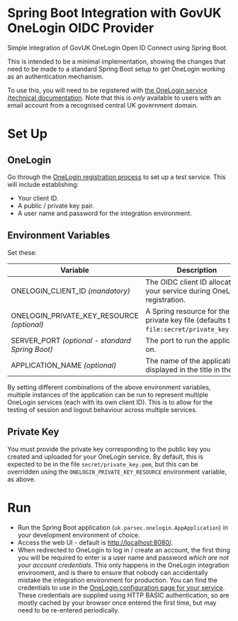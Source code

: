 # Spring Boot Integration with GovUK OneLogin OIDC Provider
Simple integration of GovUK OneLogin Open ID Connect using Spring Boot.

This is intended to be a minimal implementation, showing the changes that need to be made to
a standard Spring Boot setup to get OneLogin working as an authentication mechanism.

To use this, you will need to be registered with [the OneLogin service](https://www.sign-in.service.gov.uk/)
[(technical documentation](https://docs.sign-in.service.gov.uk/).  Note that this is *only* available to
users with an email account from a recognised central UK government domain.

# Set Up

## OneLogin

Go through the [OneLogin registration process](https://www.sign-in.service.gov.uk/getting-started) to set up a
test service.  This will include establishing:
- Your client ID.
- A public / private key pair.
- A user name and password for the integration environment.

## Environment Variables
Set these:

| Variable                                        | Description                                                                             |
|-------------------------------------------------|-----------------------------------------------------------------------------------------|
| ONELOGIN_CLIENT_ID *(mandatory)*                | The OIDC client ID allocated to your service during OneLogin registration.              |
| ONELOGIN_PRIVATE_KEY_RESOURCE *(optional)*      | A Spring resource for the private key file (defaults to `file:secret/private_key.pem`). |
| SERVER_PORT *(optional - standard Spring Boot)* | The port to run the application on.                                                     |
| APPLICATION_NAME *(optional)*                   | The name of the application displayed in the title in the UI.                           |

By setting different combinations of the above environment variables, multiple instances of the application can
be run to represent multiple OneLogin services (each with its own client ID).  This is to allow for the testing of
session and logout behaviour across multiple services.

## Private Key
You must provide the private key corresponding to the public key you created and uploaded for your OneLogin service.
By default, this is expected to be in the file `secret/private_key.pem`, but this can be overridden using the
`ONELOGIN_PRIVATE_KEY_RESOURCE` environment variable, as above.

# Run
- Run the Spring Boot application (`uk.parsec.onelogin.AppApplication`) in your development environment of choice.
- Access the web UI - default is [http://localhost:8080/]().
- When redirected to OneLogin to log in / create an account, the first thing you will be required to enter is a user
  name and password *which are not your account credentials*.  This only happens in the OneLogin integration
  environment, and is there to ensure that nobody can accidentally mistake the integration environment for production.
  You can find the credentials to use in the
  [OneLogin configuration page for your service](https://admin.sign-in.service.gov.uk/services).  These credentials
  are supplied using HTTP BASIC authentication, so are mostly cached by your browser once entered the first time,
  but may need to be re-entered periodically.
